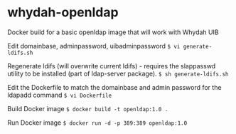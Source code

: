 # whydah-openldap
Docker build for a basic openldap image that will work with Whydah UIB

Edit domainbase, adminpassword, uibadminpassword
`$ vi generate-ldifs.sh`

Regenerate ldifs (will overwrite current ldifs) - requires the slappasswd utility to be installed (part of ldap-server package).
`$ sh generate-ldifs.sh`

Edit the Dockerfile to match the domainbase and admin password for the ldapadd command
`$ vi Dockerfile `

Build Docker image
`$ docker build -t openldap:1.0 .`

Run Docker image
`$ docker run -d -p 389:389 openldap:1.0`

